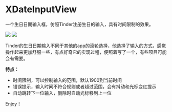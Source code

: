 # XDateInputView
一个生日日期输入框，仿照Tinder注册生日的输入，具有时间限制的效果。


![](README/README/EF84BCAC-0967-4768-B157-D776A1C3C59E.png)
![](README/README/D134BF5E-A4BD-4B05-9447-1A758D920AA1.png)

Tinder的生日日期输入不同于其他的app的滚轮选择，他选择了输入的方式，感觉操作起来更加舒服一些，有点好奇它的实现过程，便照着写了一个，有些项目可能会有需要。

**特点：**
* 时间限制，可以控制输入的范围，默认1900到当前时间
* 错误提示，输入时间不符合规则或者超过范围，会有抖动和光标变红提示
* 自动跳转下一位输入，删除时自动光标移到上一位

Enjoy！






